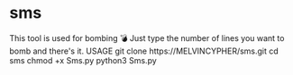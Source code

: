 # sms 
This tool is used for bombing 💣
Just type the number of lines you want to bomb and there's it.
USAGE
git clone https://MELVINCYPHER/sms.git
cd sms
chmod +x Sms.py
python3 Sms.py
